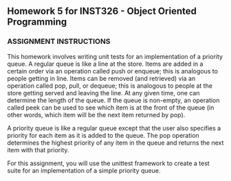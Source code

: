 ## Homework 5 for INST326 - Object Oriented Programming

### ASSIGNMENT INSTRUCTIONS
This homework involves writing unit tests for an implementation of a priority queue. A regular queue is like a line at the store. Items are added in a certain order via an operation called push or enqueue; this is analogous to people getting in line. Items can be removed (and retrieved) via an operation called pop, pull, or dequeue; this is analogous to people at the store getting served and leaving the line. At any given time, one can determine the length of the queue. If the queue is non-empty, an operation called peek can be used to see which item is at the front of the queue (in other words, which item will be the next item returned by pop).

A priority queue is like a regular queue except that the user also specifies a priority for each item as it is added to the queue. The pop operation determines the highest priority of any item in the queue and returns the next item with that priority.

For this assignment, you will use the unittest framework to create a test suite for an implementation of a simple priority queue.

